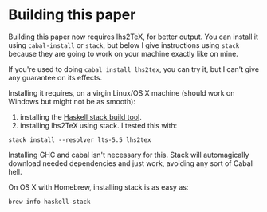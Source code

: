 # Building this paper

Building this paper now requires lhs2TeX, for better output. You can install it
using `cabal-install` or `stack`, but below I give instructions using `stack`
because they are going to work on your machine exactly like on mine.

If you're used to doing `cabal install lhs2tex`, you can try it, but I can't
give any guarantee on its effects.

Installing it requires, on a virgin Linux/OS X machine (should work on Windows
but might not be as smooth):

1. installing the
   [Haskell stack build tool](http://docs.haskellstack.org/en/stable/install_and_upgrade/).
2. installing lhs2TeX using stack. I tested this with:

```
stack install --resolver lts-5.5 lhs2tex
```

Installing GHC and cabal isn't necessary for this. Stack will automagically
download needed dependencies and just work, avoiding any sort of Cabal hell.

On OS X with Homebrew, installing stack is as easy as:
```
brew info haskell-stack
```
